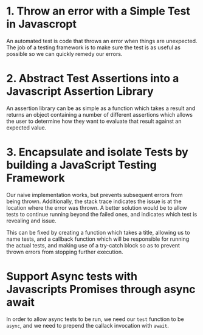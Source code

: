
# 1. Throw an error with a Simple Test in Javascropt

An automated test is code that throws an error when things are unexpected.
The job of a testing framework is to make sure the test is as useful as possible so we can quickly remedy our errors.

# 2. Abstract Test Assertions into a Javascript Assertion Library

An assertion library can be as simple as a function which takes a result and
returns an object containing a number of different assertions which allows
the user to determine how they want to evaluate that result against an
expected value.

# 3. Encapsulate and isolate Tests by building a JavaScript Testing Framework

Our naive implementation works, but prevents subsequent errors from being
thrown. Additionally, the stack trace indicates the issue is at the location
where the error was thrown. A better solution would be to allow tests to
continue running beyond the failed ones, and indicates which test is
revealing and issue.

This can be fixed by creating a function which takes a title, allowing us to
name tests, and a callback function which will be responsible for running
the actual tests, and making use of a try-catch block so as to prevent
thrown errors from stopping further execution.

# Support Async tests with Javascripts Promises through async await

In order to allow async tests to be run, we need our `test` function to be
`async`, and we need to prepend the callack invocation with `await`.
